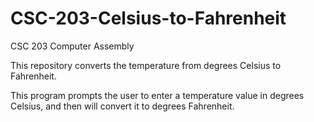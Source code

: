 # CSC-203-Celsius-to-Fahrenheit

CSC 203 Computer Assembly

This repository converts the temperature from degrees Celsius to Fahrenheit.

This program prompts the user to enter a temperature value in degrees
Celsius, and then will convert it to degrees Fahrenheit.
